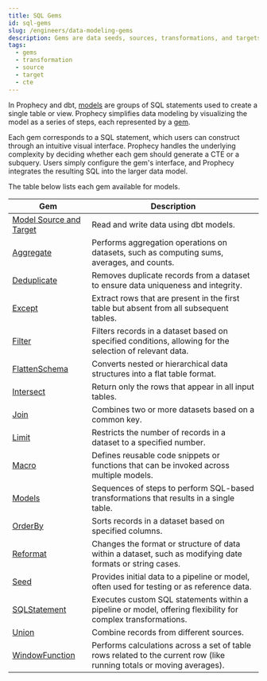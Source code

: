 ```yaml
---
title: SQL Gems
id: sql-gems
slug: /engineers/data-modeling-gems
description: Gems are data seeds, sources, transformations, and targets
tags:
  - gems
  - transformation
  - source
  - target
  - cte
---
```


In Prophecy and dbt, [models](/engineers/models) are groups of SQL statements used to create a single table or view. Prophecy simplifies data modeling by visualizing the model as a series of steps, each represented by a [gem](/docs/getting-started/concepts/gems.md).

Each gem corresponds to a SQL statement, which users can construct through an intuitive visual interface. Prophecy handles the underlying complexity by deciding whether each gem should generate a CTE or a subquery. Users simply configure the gem's interface, and Prophecy integrates the resulting SQL into the larger data model.

The table below lists each gem available for models.

| Gem                                                            | Description                                                                                                           |
| -------------------------------------------------------------- | --------------------------------------------------------------------------------------------------------------------- |
| [Model Source and Target](/analysts/model-sources-and-targets) | Read and write data using dbt models.                                                                                 |
| [Aggregate](/analysts/aggregate)                               | Performs aggregation operations on datasets, such as computing sums, averages, and counts.                            |
| [Deduplicate](/analysts/deduplicate)                           | Removes duplicate records from a dataset to ensure data uniqueness and integrity.                                     |
| [Except](/analysts/except)                                     | Extract rows that are present in the first table but absent from all subsequent tables.                               |
| [Filter](/analysts/filter)                                     | Filters records in a dataset based on specified conditions, allowing for the selection of relevant data.              |
| [FlattenSchema](/analysts/flatten-schema)                      | Converts nested or hierarchical data structures into a flat table format.                                             |
| [Intersect](/analysts/intersect)                               | Return only the rows that appear in all input tables.                                                                 |
| [Join](/analysts/join)                                         | Combines two or more datasets based on a common key.                                                                  |
| [Limit](/analysts/limit)                                       | Restricts the number of records in a dataset to a specified number.                                                   |
| [Macro](/analysts/macro)                                       | Defines reusable code snippets or functions that can be invoked across multiple models.                               |
| [Models](/engineers/model-sources)                             | Sequences of steps to perform SQL-based transformations that results in a single table.                               |
| [OrderBy](/analysts/order-by)                                  | Sorts records in a dataset based on specified columns.                                                                |
| [Reformat](/analysts/reformat)                                 | Changes the format or structure of data within a dataset, such as modifying date formats or string cases.             |
| [Seed](/analysts/seed)                                         | Provides initial data to a pipeline or model, often used for testing or as reference data.                            |
| [SQLStatement](/analysts/sql-statement)                        | Executes custom SQL statements within a pipeline or model, offering flexibility for complex transformations.          |
| [Union](/analysts/union)                                       | Combine records from different sources.                                                                               |
| [WindowFunction](/analysts/window)                             | Performs calculations across a set of table rows related to the current row (like running totals or moving averages). |
